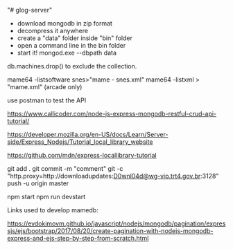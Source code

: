 "# glog-server" 

- download mongodb in zip format
- decompress it anywhere
- create a "data" folder inside "bin" folder
- open a command line in the bin folder
- start it! mongod.exe --dbpath data

db.machines.drop() to exclude the collection.

mame64 -listsoftware snes>"mame - snes.xml"
mame64 -listxml > "mame.xml" (arcade only)

use postman to test the API

https://www.callicoder.com/node-js-express-mongodb-restful-crud-api-tutorial/

https://developer.mozilla.org/en-US/docs/Learn/Server-side/Express_Nodejs/Tutorial_local_library_website

https://github.com/mdn/express-locallibrary-tutorial

git add .
git commit -m "comment"
git -c "http.proxy=http://downloadupdates:D0wnl04d@wg-vip.trt4.gov.br:3128" push -u origin master

npm start
npm run devstart

Links used to develop mamedb:

https://evdokimovm.github.io/javascript/nodejs/mongodb/pagination/expressjs/ejs/bootstrap/2017/08/20/create-pagination-with-nodejs-mongodb-express-and-ejs-step-by-step-from-scratch.html

